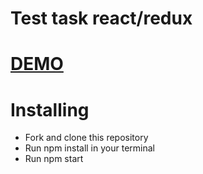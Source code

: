 # Test task react/redux

#  [DEMO](https://feuerbach98.github.io/redux_test/)

# Installing
- Fork and clone this repository
- Run npm install in your terminal
- Run npm start
